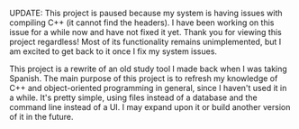 UPDATE: This project is paused because my system is having issues with compiling C++ (it cannot find the headers). I have been working
on this issue for a while now and have not fixed it yet. Thank you for viewing this project regardless! Most of its functionality
remains unimplemented, but I am excited to get back to it once I fix my system issues.

This project is a rewrite of an old study tool I made back when I was taking Spanish.
The main purpose of this project is to refresh my knowledge of C++ and object-oriented programming in general, since I haven't
used it in a while. It's pretty simple, using files instead of a database and the command line instead of a UI. I may expand upon
it or build another version of it in the future.
